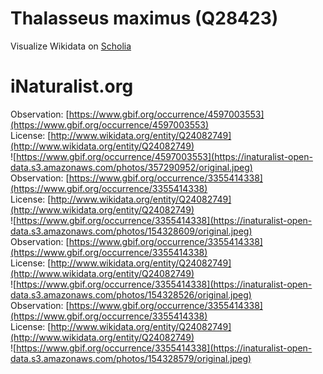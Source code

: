 
Thalasseus maximus (Q28423)
===========================
  
Visualize Wikidata on [Scholia](https://scholia.toolforge.org/taxon/Q28423)
# iNaturalist.org
  
Observation: [https://www.gbif.org/occurrence/4597003553](https://www.gbif.org/occurrence/4597003553)  
License: [http://www.wikidata.org/entity/Q24082749](http://www.wikidata.org/entity/Q24082749)  
![https://www.gbif.org/occurrence/4597003553](https://inaturalist-open-data.s3.amazonaws.com/photos/357290952/original.jpeg)  
Observation: [https://www.gbif.org/occurrence/3355414338](https://www.gbif.org/occurrence/3355414338)  
License: [http://www.wikidata.org/entity/Q24082749](http://www.wikidata.org/entity/Q24082749)  
![https://www.gbif.org/occurrence/3355414338](https://inaturalist-open-data.s3.amazonaws.com/photos/154328609/original.jpeg)  
Observation: [https://www.gbif.org/occurrence/3355414338](https://www.gbif.org/occurrence/3355414338)  
License: [http://www.wikidata.org/entity/Q24082749](http://www.wikidata.org/entity/Q24082749)  
![https://www.gbif.org/occurrence/3355414338](https://inaturalist-open-data.s3.amazonaws.com/photos/154328526/original.jpeg)  
Observation: [https://www.gbif.org/occurrence/3355414338](https://www.gbif.org/occurrence/3355414338)  
License: [http://www.wikidata.org/entity/Q24082749](http://www.wikidata.org/entity/Q24082749)  
![https://www.gbif.org/occurrence/3355414338](https://inaturalist-open-data.s3.amazonaws.com/photos/154328579/original.jpeg)